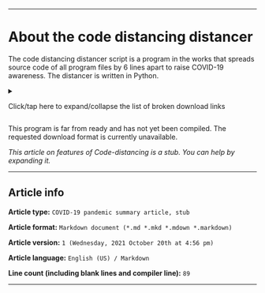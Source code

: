 
***

# About the code distancing distancer

The code distancing distancer script is a program in the works that spreads source code of all program files by 6 lines apart to raise COVID-19 awareness. The distancer is written in Python.

<details><summary><p>Click/tap here to expand/collapse the list of broken download links</p></summary>

**Windows 10/8/7/Vista**

( [Windows .exe (x64)](#NOT-YET-COMPILED) | [Windows .msi (x64)](#NOT-YET-COMPILED) )

**Windows XP/2000/ME/9x**

( [Windows .exe (x86)](#NOT-YET-COMPILED) | [Windows .msi (x86)](#NOT-YET-COMPILED) )

**VERY HIGH LEGACY: Windows 3.x, 2.x, 1.x, MS-DOS 1.0-6.1**

( [Windows .exe (x16)](#NOT-YET-COMPILED) )

**MacOS 11**

( [Apple .dmg (x64)](#NOT-YET-COMPILED) )

**MacOS 10**

( [Apple .dmg (x64)](#NOT-YET-COMPILED) )

**OS X**

( [Apple .dmg (x64)](#NOT-YET-COMPILED) | [Apple .dmg (x86)](#NOT-YET-COMPILED) )

**MacOS X**

( [Apple .dmg Intel (x64)](#NOT-YET-COMPILED) | [Apple .dmg Intel (x86)](#NOT-YET-COMPILED) | [Apple .dmg PowerPC (x86)](#NOT-YET-COMPILED) )

**Classic MacOS**

( [Apple .dmg Intel (x86)](#NOT-YET-COMPILED) | [Apple .dmg PowerPC (x86)](#NOT-YET-COMPILED) | [Apple .dmg (x16)](#NOT-YET-COMPILED) )

**Linux/Debian**

( [Debian Intel (x86)](#NOT-YET-COMPILED) | [Debian Intel (x64)](#NOT-YET-COMPILED) | [Debian AMD (x86)](#NOT-YET-COMPILED) | [Debian AMD (x64)](#NOT-YET-COMPILED) | [Debian SPARC (x86)](#NOT-YET-COMPILED) | [Debian SPARC (x64)](#NOT-YET-COMPILED) )

**Linux/RedHat**

( [RPM Intel (x86)](#NOT-YET-COMPILED) | [RPM Intel (x64)](#NOT-YET-COMPILED) | [RPM AMD (x86)](#NOT-YET-COMPILED) | [RPM AMD (x64)](#NOT-YET-COMPILED) | [RPM SPARC (x86)](#NOT-YET-COMPILED) | [RPM SPARC (x64)](#NOT-YET-COMPILED) )

**Linux/AUR**

( [Arch Linux repository](#NOT-YET-COMPILED)

**Linux/Gentoo**

( Support not yet available )

**Linux/Other**

( Support not yet available)

**BSD**

( Support not yet available)

## NOT YET COMPILED

</details>

This program is far from ready and has not yet been compiled. The requested download format is currently unavailable.

_This article on features of Code-distancing is a stub. You can help by expanding it._

***

## Article info

**Article type:** `COVID-19 pandemic summary article, stub`

**Article format:** `Markdown document (*.md *.mkd *.mdown *.markdown)`

**Article version:** `1 (Wednesday, 2021 October 20th at 4:56 pm)`

**Article language:** `English (US) / Markdown`

**Line count (including blank lines and compiler line):** `89`

***
